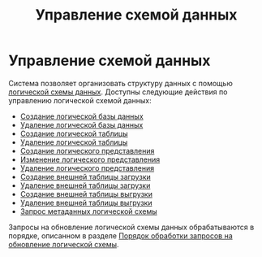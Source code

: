 ﻿---
layout: default
title: Управление схемой данных
nav_order: 2
parent: Работа с системой
has_children: true
---

Управление схемой данных
========================

Система позволяет организовать структуру данных с помощью [логической схемы данных](../../Обзор_понятий_компонентов_и_связей/Основные_понятия/Логическая_схема_данных/Логическая_схема_данных.md). 
Доступны следующие действия по управлению логической схемой данных:

*   [Создание логической базы данных](Создание_логической_базы_данных/Создание_логической_базы_данных.md)
*   [Удаление логической базы данных](Удаление_логической_базы_данных/Удаление_логической_базы_данных.md)
*   [Создание логической таблицы](Создание_логической_таблицы/Создание_логической_таблицы.md)
*   [Удаление логической таблицы](Удаление_логического_представления/Удаление_логического_представления.md)
*   [Создание логического представления](Создание_логического_представления/Создание_логического_представления.md)
*   [Изменение логического представления](Изменение_логического_представления/Изменение_логического_представления.md)
*   [Удаление логического представления](Удаление_логического_представления/Удаление_логического_представления.md)
*   [Создание внешней таблицы загрузки](Создание_внешней_таблицы_загрузки/Создание_внешней_таблицы_загрузки.md)
*   [Удаление внешней таблицы загрузки](Удаление_внешней_таблицы_загрузки/Удаление_внешней_таблицы_загрузки.md)
*   [Создание внешней таблицы выгрузки](Создание_внешней_таблицы_выгрузки/Создание_внешней_таблицы_выгрузки.md)
*   [Удаление внешней таблицы выгрузки](Удаление_внешней_таблицы_выгрузки/Удаление_внешней_таблицы_выгрузки.md)
*   [Запрос метаданных логической схемы](Запрос_метаданных_логической_схемы/Запрос_метаданных_логической_схемы.md)

Запросы на обновление логической схемы данных обрабатываются в порядке, описанном в разделе 
[Порядок обработки запросов на обновление логической схемы](../../Обзор_понятий_компонентов_и_связей/Связи_с_другими_системами_и_компонентами/Порядок_обработки_запросов_на_обновление_логической_схемы/Порядок_обработки_запросов_на_обновление_логической_схемы.md).

